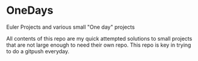 # OneDays
Euler Projects and various small "One day" projects

All contents of this repo are my quick attempted solutions to small projects that are not large enough to need their own repo.
This repo is key in trying to do a gitpush everyday.
